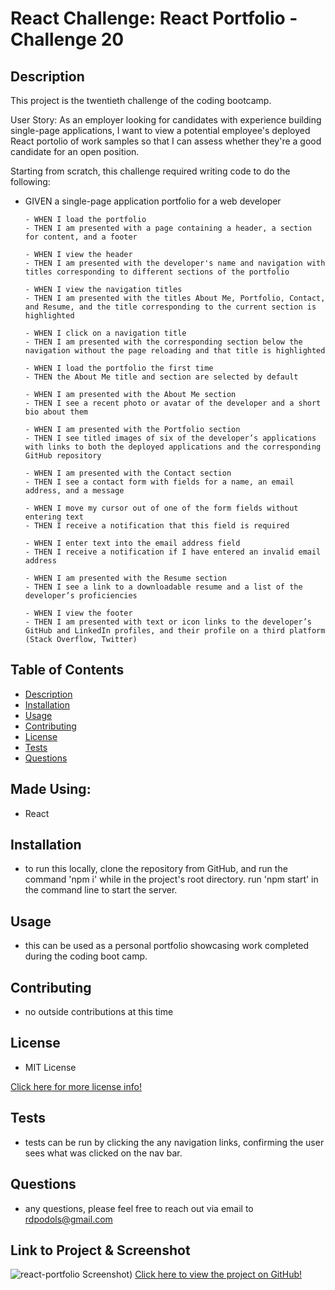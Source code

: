 # React Challenge: React Portfolio - Challenge 20

## Description
This project is the twentieth challenge of the coding bootcamp.

User Story: As an employer looking for candidates with experience building single-page applications, I want to view a potential employee's deployed React portolio of work samples so that I can assess whether they're a good candidate for an open position.

Starting from scratch, this challenge required writing code to do the following:
*   GIVEN a single-page application portfolio for a web developer

        - WHEN I load the portfolio
        - THEN I am presented with a page containing a header, a section for content, and a footer

        - WHEN I view the header
        - THEN I am presented with the developer's name and navigation with titles corresponding to different sections of the portfolio

        - WHEN I view the navigation titles
        - THEN I am presented with the titles About Me, Portfolio, Contact, and Resume, and the title corresponding to the current section is highlighted

        - WHEN I click on a navigation title
        - THEN I am presented with the corresponding section below the navigation without the page reloading and that title is highlighted

        - WHEN I load the portfolio the first time
        - THEN the About Me title and section are selected by default

        - WHEN I am presented with the About Me section
        - THEN I see a recent photo or avatar of the developer and a short bio about them

        - WHEN I am presented with the Portfolio section
        - THEN I see titled images of six of the developer’s applications with links to both the deployed applications and the corresponding GitHub repository

        - WHEN I am presented with the Contact section
        - THEN I see a contact form with fields for a name, an email address, and a message

        - WHEN I move my cursor out of one of the form fields without entering text
        - THEN I receive a notification that this field is required

        - WHEN I enter text into the email address field
        - THEN I receive a notification if I have entered an invalid email address

        - WHEN I am presented with the Resume section
        - THEN I see a link to a downloadable resume and a list of the developer’s proficiencies

        - WHEN I view the footer
        - THEN I am presented with text or icon links to the developer’s GitHub and LinkedIn profiles, and their profile on a third platform (Stack Overflow, Twitter) 

## Table of Contents
- [Description](#description)
- [Installation](#installation)
- [Usage](#usage)
- [Contributing](#contributing)
- [License](#license)
- [Tests](#tests)
- [Questions](#questions)

## Made Using:
* React

## Installation
* to run this locally, clone the repository from GitHub, and run the command 'npm i' while in the project's root directory.  run 'npm start' in the command line to start the server.  

## Usage
* this can be used as a personal portfolio showcasing work completed during the coding boot camp.

## Contributing
* no outside contributions at this time

## License
* MIT License

[Click here for more license info!](https://choosealicense.com/licenses/mit/)

## Tests
* tests can be run by clicking the any navigation links, confirming the user sees what was clicked on the nav bar.

## Questions
* any questions, please feel free to reach out via email to rdpodols@gmail.com

## Link to Project & Screenshot
![react-portfolio Screenshot)](/src/assets/images/applicationImage.png)
[Click here to view the project on GitHub!](https://github.com/rpodols/react-portfolio)




